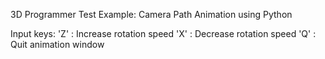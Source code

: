 3D Programmer Test Example: Camera Path Animation using Python

Input keys:
'Z' : Increase rotation speed
'X' : Decrease rotation speed
'Q' : Quit animation window
